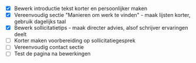 - [x] Bewerk introductie tekst korter en persoonlijker maken
- [x] Vereenvoudig sectie "Manieren om werk te vinden" - maak lijsten korter, gebruik dagelijks taal
- [x] Bewerk sollicitatietips - maak directer advies, alsof schrijver ervaringen deelt
- [ ] Korter maken voorbereiding op sollicitatiegesprek
- [ ] Vereenvoudig contact sectie
- [ ] Test de pagina na bewerkingen

